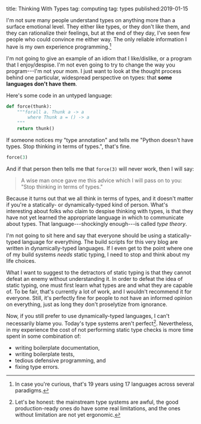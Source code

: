 title: Thinking With Types
tag: computing
tag: types
published:2019-01-15

I'm not sure many people understand types on anything more than a surface emotional level.
They either like types, or they don't like them, and they can rationalize their feelings, but at the end of they day, I've seen few people who could convince me either way.
The only reliable information I have is my own experience programming.[^what-experience]

[^what-experience]: In case you're curious, that's 19 years using 17 languages across several paradigms.

I'm not going to give an example of an idiom that I like/dislike, or a program that I enjoy/despise.
I'm not even going to try to change the way you program---I'm not your mom.
I just want to look at the thought process behind one particular, widespread perspective on types: that **some languages don't have them**.


Here's some code in an untyped language:

```python
def force(thunk):
    """forall a. Thunk a -> a
        where Thunk a = () -> a
    """
    return thunk()
```

If someone notices my "type annotation" and tells me "Python doesn't have types. Stop thinking in terms of types.", that's fine.

```python
force(3)
```

And if that person then tells me that `force(3)` will never work, then I will say:

  > A wise man once gave me this advice which I will pass on to you: "Stop thinking in terms of types."

Because it turns out that we all think in terms of types, and it doesn't matter if you're a statically- or dynamically-typed kind of person.
What's interesting about folks who claim to despise thinking with types, is that they have not yet learned the appropriate language in which to communicate about types.
That language---shockingly enough---is called _type theory_.


I'm not going to sit here and say that everyone should be using a statically-typed language for everything.
The build scripts for this very blog are written in dynamically-typed languages.
If I even get to the point where one of my build systems _needs_ static typing, I need to stop and think about my life choices.

What I want to suggest to the detractors of static typing is that they cannot defeat an enemy without understanding it.
In order to defeat the idea of static typing, one must first learn what types are and what they are capable of.
To be fair, that's currently a lot of work, and I wouldn't recommend it for everyone.
Still, it's perfectly fine for people to not have an informed opinion on everything, just as long they don't proselytize from ignorance.

Now, if you still prefer to use dynamically-typed languages, I can't necessarily blame you.
Today's type systems aren't perfect[^today-problems].
Nevertheless, in my experience the cost of not performing static type checks is more time spent in some combination of:

  * writing boilerplate documentation,
  * writing boilerplate tests,
  * tedious defensive programming, and
  * fixing type errors.

[^today-problems]: Let's be honest: the mainstream type systems are awful, the good production-ready ones do have some real limitations, and the ones without limitation are not yet ergonomic.
